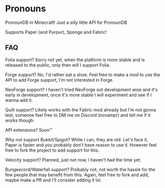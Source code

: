 # Pronouns
PronounDB in Minecraft!
Just a silly little API for PronounDB

Supports Paper (and Purpur), Sponge and Fabric!

## FAQ
Folia support?
Sorry not yet, when the platform is more stable and is released to the public, only then will I support Folia.

Forge support?
No, I'd rather eat a shoe. Feel free to make a mod to use the API to add Forge support, I'm not interested in Forge.

NeoForge support?
I haven't tried NeoForge out development wise and it's early in development, once it's more stable I will experiment and see if I wanna add it.

Quilt support?
Likely works with the Fabric mod already but I'm not gonna test, someone feel free to DM me on Discord (novampr) and tell me if it works though.

API extensions?
Soon™

Why not support Bukkit/Spigot?
While I can, they are old. Let's face it, Paper is faster and you probably don't have reason to use it. However feel free to fork the project to add support for this.

Velocity support?
Planned, just not now, I haven't had the time yet.

Bungeecord/Waterfall support?
Probably not, not worth the hassle for the few people that may benefit from this. Again, feel free to fork and add, maybe make a PR and I'll consider adding it lol.

